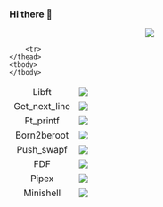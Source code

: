 ### Hi there 👋

<p align="center">
  <a href="https://profile.intra.42.fr/">
    <img src="https://badge42.herokuapp.com/api/stats/cchelste?darkmode=true&privacyEmail=true"/>
  </a>
</p>
<table>
    <thead>
        <tr>
          <td style="text-align:center;">Libft</td> <td> <img src="https://badge42.herokuapp.com/api/project/cchelste/Libft"> </td>
        </tr>
        <tr>
          <td style="text-align:center;">Get_next_line</td> <td> <img src="https://badge42.herokuapp.com/api/project/cchelste/get_next_line"> </td>
        </tr>
        <tr>
          <td style="text-align:center;">Ft_printf</td> <td> <img src="https://badge42.herokuapp.com/api/project/cchelste/ft_printf"> </td>
        </tr>
       <tr>
          <td style="text-align:center;">Born2beroot</td> <td> <img src="https://badge42.herokuapp.com/api/project/cchelste/Born2beroot"> </td>
        </tr>
        <tr>
          <td style="text-align:center;">Push_swapf</td> <td> <img src="https://badge42.herokuapp.com/api/project/cchelste/push_swap"> </td>
        </tr>
         <tr>
          <td style="text-align:center;">FDF</td> <td> <img src="https://badge42.herokuapp.com/api/project/cchelste/FdF"> </td>
        </tr>
       <tr>
          <td style="text-align:center;">Pipex</td> <td> <img src="https://badge42.herokuapp.com/api/project/cchelste/pipex"> </td>
        </tr>
      <tr>
          <td style="text-align:center;">Minishell</td> <td> <img src="https://badge42.herokuapp.com/api/project/cchelste/minishell"> </td>
        </tr>
      
        <tr>
    </thead>
    <tbody>
    </tbody>
</table>
